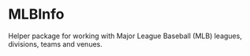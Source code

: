 # MLBInfo
Helper package for working with Major League Baseball (MLB) leagues, divisions, teams and venues. 
